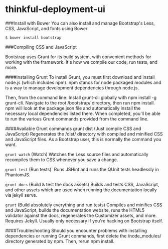 # thinkful-deployment-ui

###Install with Bower
You can also install and manage Bootstrap's Less, CSS, JavaScript, and fonts using Bower:

```
$ bower install bootstrap
```


###Compiling CSS and JavaScript

Bootstrap uses Grunt for its build system, with convenient methods for working with the framework. It's how we compile our code, run tests, and more.

####Installing Grunt
To install Grunt, you must first download and install node.js (which includes npm). npm stands for node packaged modules and is a way to manage development dependencies through node.js.

Then, from the command line:
Install grunt-cli globally with npm install -g grunt-cli.
Navigate to the root /bootstrap/ directory, then run npm install. npm will look at the package.json file and automatically install the necessary local dependencies listed there.
When completed, you'll be able to run the various Grunt commands provided from the command line.

####Available Grunt commands
grunt dist (Just compile CSS and JavaScript)
Regenerates the /dist/ directory with compiled and minified CSS and JavaScript files. As a Bootstrap user, this is normally the command you want.

`grunt watch` (Watch)
Watches the Less source files and automatically recompiles them to CSS whenever you save a change.

`grunt test` (Run tests)`
Runs JSHint and runs the QUnit tests headlessly in PhantomJS.

`grunt docs` (Build & test the docs assets)
Builds and tests CSS, JavaScript, and other assets which are used when running the documentation locally via jekyll serve.

`grunt` (Build absolutely everything and run tests)
Compiles and minifies CSS and JavaScript, builds the documentation website, runs the HTML5 validator against the docs, regenerates the Customizer assets, and more. Requires Jekyll. Usually only necessary if you're hacking on Bootstrap itself.

####Troubleshooting
Should you encounter problems with installing dependencies or running Grunt commands, first delete the /node_modules/ directory generated by npm. Then, rerun npm install.
